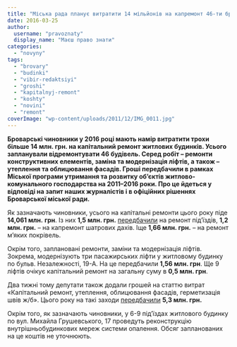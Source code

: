 ```yaml
---
title: "Міська рада планує витратити 14 мільйонів на капремонт 46-ти броварських будинків"
date: 2016-03-25
author: 
  username: "pravoznaty"
  display_name: "Маєш право знати"
categories: 
  - "novyny"
tags: 
  - "brovary"
  - "budinki"
  - "vibir-redaktsiyi"
  - "groshi"
  - "kapitalnyj-remont"
  - "koshty"
  - "novini"
  - "remont"
coverImage: "wp-content/uploads/2011/12/IMG_0011.jpg"
---
```


**Броварські чиновники у 2016 році мають намір витратити трохи більше 14 млн. грн. на капітальний ремонт житлових будинків. Усього запланували відремонтувати 46 будівель. Серед робіт – ремонти конструктивних елементів, заміна та модернізація ліфтів, а також – утеплення та облицювання фасадів. Гроші передбачили в рамках Міської програми утримання та розвитку об’єктів житлово-комунального господарства на 2011–2016 роки. Про це йдеться у відповіді на запит наших журналістів і в офіційних рішеннях Броварської міської ради.**

Як зазначають чиновники, усього на капітальні ремонти цього року піде **14,****061 млн****.** **грн**. Із них **1,5 млн. грн.** [передбачили](https://www.brovary.kiev.ua/r%D1%96shennya-m%D1%96sko%D1%97-radi-v%D1%96d-2801-2016-%E2%84%96-99-05-07-pro-vnesennya-zm%D1%96n-do-m%D1%96sko%D1%97-programi-utrimannya-ta-r) на ремонт під’їздів, **1,2 млн. грн.** – на капремонт шатрових дахів. Іще **1,66 млн. грн.** – на ремонт м’яких покрівель.

Окрім того, заплановані ремонти, заміни та модернізація ліфтів. Зокрема, модернізують три пасажирських ліфти у житловому будинку по бульв. Незалежності, 19-А. На це передбачили **1,56 млн. грн**. Ще 9 ліфтів очікує капітальний ремонт на загальну суму в **0,5 млн. грн**.

Два тижні тому депутати також додали грошей на статтю витрат «Капітальний ремонт, утеплення, облицювання фасадів, герметизація швів ж/б». Цього року на такі заходи [передбачили](https://www.brovary.kiev.ua/r%D1%96shennya-brovarsko%D1%97-m%D1%96sko%D1%97-radi-v%D1%96d-10032016-%E2%84%96147-10-07-pro-vnesennya-zm%D1%96n-do-m%D1%96sko%D1%97-programi-utrim) **5,3 млн. грн.**

Окрім того, як зазначають чиновники, у 6-9 під’їздах житлового будинку по вул. Михайла Грушевського, 17 проведуть реконструкцію внутрішньобудинкових мереж системи опалення. Обсяг запланованих на це коштів не уточнюють.
